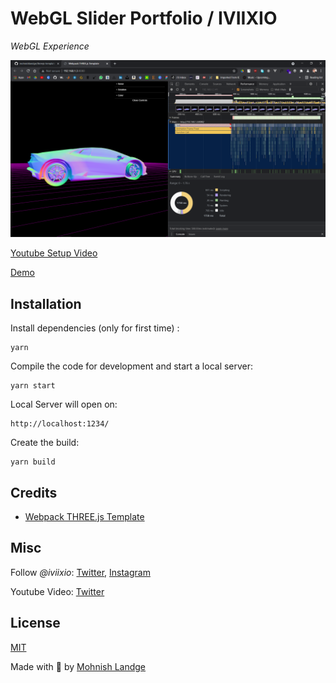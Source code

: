 # WebGL Slider Portfolio / IVIIXIO

*WebGL Experience*

![Image Title](https://github.com/mohnishlandge/webgl-assets/blob/main/Screenshot%20(177).png)

[Youtube Setup Video](https://youtu.be/c/iviixio)

[Demo](https://webgl-scroll.netlify.app/)


## Installation

Install dependencies (only for first time) :

```
yarn
```

Compile the code for development and start a local server:

```
yarn start
```

Local Server will open on:

```
http://localhost:1234/
```

Create the build:

```
yarn build
```

## Credits

- [Webpack THREE.js Template](https://github.com/brunosimon/webpack-three-js-template)

## Misc

Follow *@iviixio*: [Twitter](https://twitter.com/iviixio), [Instagram](https://www.instagram.com/iviixio/)

Youtube Video: [Twitter](https://youtu.be/c/iviixio)

## License
[MIT](LICENSE)

Made with :blue_heart: by [Mohnish Landge](http://mohnishlandge.me)
